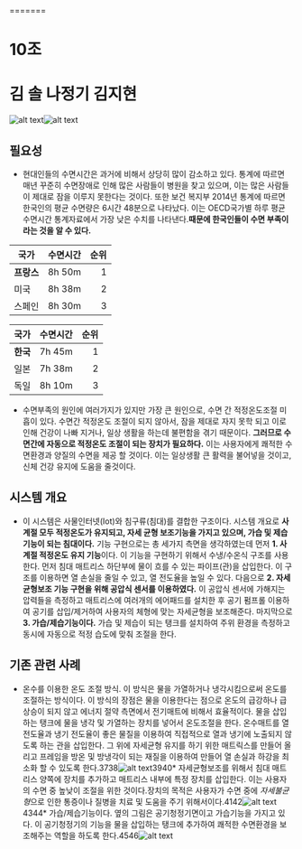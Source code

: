 
=======
# 10조
김  솔
나정기
김지현
=======


![alt text](http://s3-ap-northeast-2.amazonaws.com/stockplus-insight-seoul/articles/pictures/8565/content_2012.png "국가별 하루 평균 수명시간")![alt text](http://hirawebzine.or.kr/wp-content/uploads/2014/08/121-770x441.png "수면장애 진료 현황") 



## 필요성
* 현대인들의 수면시간은 과거에 비해서 상당히 많이 감소하고 있다. 통계에 따르면 매년 꾸준히 수면장애로 인해 많은 사람들이 병원을 찾고 있으며, 이는 많은 사람들이 제대로 잠을 이루지 못한다는 것이다. 또한 보건 복지부 2014년 통계에 따르면 한국인의 평균 수면량은 6시간 48분으로 나타났다. 이는 OECD국가별 하루 평균 수면시간 통계자료에서 가장 낮은 수치를 나타낸다.**때문에 한국인들이 수면 부족이라는 것을 알 수 있다.**

| 국가 | 수면시간 | 순위 |
| ---------------- |:----------------:| ---------:|
| **프랑스** | 8h 50m | 1 |
| 미국 | 8h 38m | 2 |
| 스페인 | 8h 30m | 3 |

| 국가 | 수면시간 | 순위 |
| ---------------- |:----------------:| ---------:|
| **한국** | 7h 45m | 1 |
| 일본 | 7h 38m | 2 |
| 독일 | 8h 10m | 3 | 


* 수면부족의 원인에 여러가지가 있지만 가장 큰 원인으로, 수면 간 적정온도조절 미흡이 있다. 수면간 적정온도 조절이 되지 않아서, 잠을 제대로 자지 못학 되고 이로 인해 건강이 나빠 지거나, 일상 생활을 하는데 불편함을 겪기 때문이다. **그러므로 수면간에 자동으로 적정온도 조절이 되는 장치가 필요하다.** 이는 사용자에게 쾌적한 수면환경과 양질의 수면을 제공 할 것이다. 이는 일상생활 큰 활력을 불어넣을 것이고, 신체 건강 유지에 도움을 줄것이다.

## 시스템 개요
* 이 시스템은 사물인터넷(Iot)와 침구류(침대)를 결합한 구조이다. 시스템 개요로 **사계절 모두 적정온도가 유지되고, 자세 균형 보조기능을 가지고 있으며, 가습 및 제습기능이 되는 침대이다.** 기능 구현으로는 총 세가지 측면을 생각하였는데 먼저 **1. 사계절 적정온도 유지 기능**이다. 이 기능을 구현하기 위해서 수냉/수온식 구조를 사용한다. 먼저 침대 매트리스 하단부에 물이 흐를 수 있는 파이프(관)을 삽입한다. 이 구조를 이용하면 열 손실을 줄일 수 있고, 열 전도율을 높일 수 있다. 다음으로 **2. 자세균형보조 기능 구현을 위해 공압식 센서를 이용하였다.** 이 공압식 센서에 가해지는 압력들을 측정하고 매트리스에 여러개의 에어패드를 설치한 후 공기 펌프롤 이용하여 공기를 삽입/제거하여 사용자의 체형에 맞는 자세균형을 보조해준다. 마지막으로 **3. 가습/제습기능이다.** 가습 및 제습이 되는 탱크를 설치하여 주위 환경을 측정하고 동시에 자동으로 적정 습도에 맞춰 조절을 한다.
 
## 기존 관련 사례

* 온수를 이용한 온도 조절 방식. 이 방식은 물을 가열하거나 냉각시킴으로써 온도를 조절하는 방식이다. 이 방식의 장점은 물을 이용한다는 점으로 온도의 급강하나 급상승이 되지 않고 에너지 절약 측면에서 전기매트에 비해서 효율적이다. 물을 삽입하는 탱크에 물을 냉각 및 가열하는 장치를 넣어서 온도조절을 한다. 온수매트를 열전도율과 냉기 전도율이 좋은 물질을 이용하여 직접적으로 열과 냉기에 노출되지 않도록 하는 관을 삽입한다. 그 위에 자세균형 유지를 하기 위한 매트릭스를 만들어 올리고 프레임을 방온 및 방냉각이 되는 재질을 이용하여 만들어 열 손실과 하강을 최소화 할 수 있도록 한다.3738![alt text](http://cfs11.blog.daum.net/image/34/blog/2008/01/14/11/29/478ac91b809e2&filename=Untitled-1copy.jpg)3940* 자세균형보조를 위해서 침대 매트리스 양쪽에 장치를 추가하고 매트리스 내부에 특정 장치를 삽입한다. 이는 사용자의 수면 중 높낮이 조절을 위한 것이다.장치의 목적은 사용자가 수면 중에 *자세불균형*으로 인한 통증이나 질병을 치료 및 도움을 주기 위해서이다.4142![alt text](http://www.popco.net/zboard/data/dica_news/2017/01/25/14301727175887eb267ad2e.png)4344* 가습/제습기능이다. 옆의 그림은 공기청정기면이고 가습기능을 가지고 있다. 이 공기청정기의 기능을 물을 삽입하는 탱크에 추가하여 쾌적한 수면환경을 보조해주는 역할을 하도록 한다.4546![alt text](http://img.danawa.com/shop_img/dasale/goods/935/002/2935_420.jpg)


